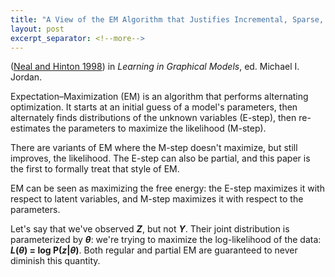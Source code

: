 ```yaml
---
title: "A View of the EM Algorithm that Justifies Incremental, Sparse, and Other Variants"
layout: post
excerpt_separator: <!--more-->
---
```


([Neal and Hinton 1998](ftp.cs.utoronto.ca/cs/ftp/pub/radford/emk.pdf)) in _Learning in Graphical Models_, ed. Michael I. Jordan.



<!--more-->

Expectation–Maximization (EM) is an algorithm that performs alternating optimization. It starts at an initial guess of a model's parameters, then alternately finds distributions of the unknown variables (E-step), then re-estimates the parameters to maximize the likelihood (M-step). 

There are variants of EM where the M-step doesn't maximize, but still improves, the likelihood. The E-step can also be partial, and this paper is the first to formally treat that style of EM.

EM can be seen as maximizing the free energy: the E-step maximizes it with respect to latent variables, and M-step maximizes it with respect to the parameters.

Let's say that we've observed **_Z_**, but not **_Y_**. Their joint distribution is parameterized by **_θ_**: we're trying to maximize the log-likelihood of the data: **_L_(_θ_) = log P(_z_|_θ_)**. Both regular and partial EM are guaranteed to never diminish this quantity.


